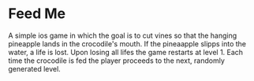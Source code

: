 # Feed Me

A simple ios game in which the goal is to cut vines so that the hanging pineapple lands in the crocodile's mouth.
If the pineaapple slipps into the water, a life is lost. Upon losing all lifes the game restarts at level 1.
Each time the crocodile is fed the player proceeds to the next, randomly generated level.
